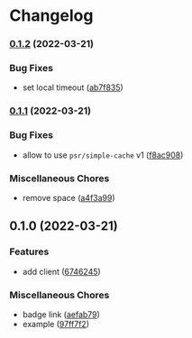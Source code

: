 # Changelog

### [0.1.2](https://www.github.com/brokeyourbike/union-bank-api-client-php/compare/v0.1.1...v0.1.2) (2022-03-21)


### Bug Fixes

* set local timeout ([ab7f835](https://www.github.com/brokeyourbike/union-bank-api-client-php/commit/ab7f8353eb9b4c1376c2807be9993776d839fd13))

### [0.1.1](https://www.github.com/brokeyourbike/union-bank-api-client-php/compare/v0.1.0...v0.1.1) (2022-03-21)


### Bug Fixes

* allow to use `psr/simple-cache` v1 ([f8ac908](https://www.github.com/brokeyourbike/union-bank-api-client-php/commit/f8ac90871e5d49f9235cdccb82858be8e7a4297d))


### Miscellaneous Chores

* remove space ([a4f3a99](https://www.github.com/brokeyourbike/union-bank-api-client-php/commit/a4f3a99562dadfb70e71809b71b1870b9a003a2b))

## 0.1.0 (2022-03-21)


### Features

* add client ([6746245](https://www.github.com/brokeyourbike/union-bank-api-client-php/commit/674624527a34182f0ddb7b6216388d3259900ba1))


### Miscellaneous Chores

* badge link ([aefab79](https://www.github.com/brokeyourbike/union-bank-api-client-php/commit/aefab799fa06877a893bde98495bc967f17da22d))
* example ([97ff7f2](https://www.github.com/brokeyourbike/union-bank-api-client-php/commit/97ff7f273c6b3b4780fd5f8e4ef70e730619738d))
